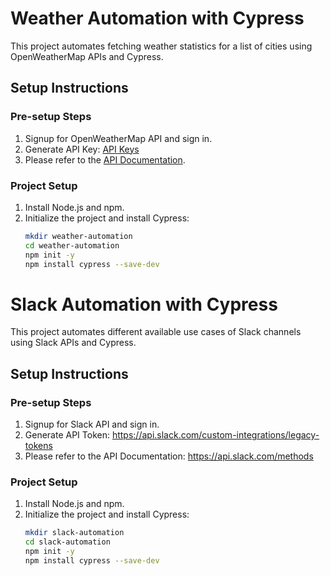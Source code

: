 # Weather Automation with Cypress

This project automates fetching weather statistics for a list of cities using OpenWeatherMap APIs and Cypress.

## Setup Instructions

### Pre-setup Steps
1. Signup for OpenWeatherMap API and sign in.
2. Generate API Key: [API Keys](https://home.openweathermap.org/api_keys)
3. Please refer to the [API Documentation](https://openweathermap.org/api).

### Project Setup
1. Install Node.js and npm.
2. Initialize the project and install Cypress:
   ```bash
   mkdir weather-automation
   cd weather-automation
   npm init -y
   npm install cypress --save-dev


# Slack Automation with Cypress

This project automates different available use cases of Slack channels using Slack APIs and Cypress.

## Setup Instructions

### Pre-setup Steps
1. Signup for Slack API and sign in.
2. Generate API Token: https://api.slack.com/custom-integrations/legacy-tokens
3. Please refer to the API Documentation: https://api.slack.com/methods

### Project Setup
1. Install Node.js and npm.
2. Initialize the project and install Cypress:
   ```bash
   mkdir slack-automation
   cd slack-automation
   npm init -y
   npm install cypress --save-dev



